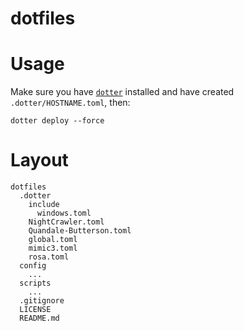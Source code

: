 # dotfiles

# Usage

Make sure you have [`dotter`](https://github.com/SuperCuber/dotter) installed and have created `.dotter/HOSTNAME.toml`, then:

```shell
dotter deploy --force
```

# Layout

```
dotfiles
  .dotter
    include
      windows.toml
    NightCrawler.toml
    Quandale-Butterson.toml
    global.toml
    mimic3.toml
    rosa.toml
  config
    ...
  scripts
    ...
  .gitignore
  LICENSE
  README.md
```
